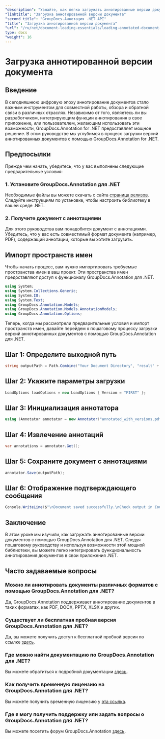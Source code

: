 ```yaml
---
"description": "Узнайте, как легко загружать аннотированные версии документов с помощью GroupDocs.Annotation для .NET. Упростите процессы совместной работы и рецензирования."
"linktitle": "Загрузка аннотированной версии документа"
"second_title": "GroupDocs.Аннотация .NET API"
"title": "Загрузка аннотированной версии документа"
"url": "/ru/net/document-loading-essentials/loading-annotated-document-version/"
type: docs
"weight": 16
---
```


# Загрузка аннотированной версии документа

## Введение
В сегодняшнюю цифровую эпоху аннотирование документов стало важным инструментом для совместной работы, обзора и обратной связи в различных отраслях. Независимо от того, являетесь ли вы разработчиком, интегрирующим функции аннотирования в свое приложение, или пользователем, желающим использовать эти возможности, GroupDocs.Annotation for .NET предоставляет мощное решение. В этом руководстве мы углубимся в процесс загрузки версий аннотированных документов с помощью GroupDocs.Annotation for .NET.
## Предпосылки
Прежде чем начать, убедитесь, что у вас выполнены следующие предварительные условия:
### 1. Установите GroupDocs.Annotation для .NET
Необходимые файлы вы можете скачать с сайта [страница релизов](https://releases.groupdocs.com/annotation/net/). Следуйте инструкциям по установке, чтобы настроить библиотеку в вашей среде .NET.
### 2. Получите документ с аннотациями
Для этого руководства вам понадобится документ с аннотациями. Убедитесь, что у вас есть совместимый формат документа (например, PDF), содержащий аннотации, которые вы хотите загрузить.

## Импорт пространств имен
Чтобы начать процесс, вам нужно импортировать требуемые пространства имен в ваш проект. Эти пространства имен предоставляют доступ к функционалу GroupDocs.Annotation для .NET.

```csharp
using System;
using System.Collections.Generic;
using System.IO;
using System.Text;
using GroupDocs.Annotation.Models;
using GroupDocs.Annotation.Models.AnnotationModels;
using GroupDocs.Annotation.Options;
```


Теперь, когда мы рассмотрели предварительные условия и импорт пространств имен, давайте перейдем к пошаговому процессу загрузки версий аннотированных документов с помощью GroupDocs.Annotation для .NET.
## Шаг 1: Определите выходной путь
```csharp
string outputPath = Path.Combine("Your Document Directory", "result" + Path.GetExtension("input.pdf"));
```
## Шаг 2: Укажите параметры загрузки
```csharp
LoadOptions loadOptions = new LoadOptions { Version = "FIRST" };
```
## Шаг 3: Инициализация аннотатора
```csharp
using (Annotator annotator = new Annotator("annotated_with_versions.pdf", loadOptions))
```
## Шаг 4: Извлечение аннотаций
```csharp
var annotations = annotator.Get();
```
## Шаг 5: Сохраните документ с аннотациями
```csharp
annotator.Save(outputPath);
```
## Шаг 6: Отображение подтверждающего сообщения
```csharp
Console.WriteLine($"\nDocument saved successfully.\nCheck output in {outputPath}.");
```

## Заключение
В этом уроке мы изучили, как загружать аннотированные версии документов с помощью GroupDocs.Annotation для .NET. Следуя пошаговому руководству и используя возможности этой мощной библиотеки, вы можете легко интегрировать функциональность аннотирования документов в свои приложения .NET.
## Часто задаваемые вопросы
### Можно ли аннотировать документы различных форматов с помощью GroupDocs.Annotation для .NET?
Да, GroupDocs.Annotation поддерживает аннотирование документов в таких форматах, как PDF, DOCX, PPTX, XLSX и других.
### Существует ли бесплатная пробная версия GroupDocs.Annotation для .NET?
Да, вы можете получить доступ к бесплатной пробной версии по ссылке [здесь](https://releases.groupdocs.com/).
### Где можно найти документацию по GroupDocs.Annotation для .NET?
Вы можете обратиться к подробной документации [здесь](https://tutorials.groupdocs.com/annotation/net/).
### Как получить временную лицензию на GroupDocs.Annotation для .NET?
Вы можете получить временную лицензию у [эта ссылка](https://purchase.groupdocs.com/temporary-license/).
### Где я могу получить поддержку или задать вопросы о GroupDocs.Annotation для .NET?
Вы можете посетить форум GroupDocs.Annotation [здесь](https://forum.groupdocs.com/c/annotation/10).